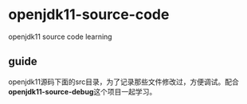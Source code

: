# openjdk11-source-code
openjdk11 source code learning

## guide

openjdk11源码下面的src目录，为了记录那些文件修改过，方便调试。配合**openjdk11-source-debug**这个项目一起学习。